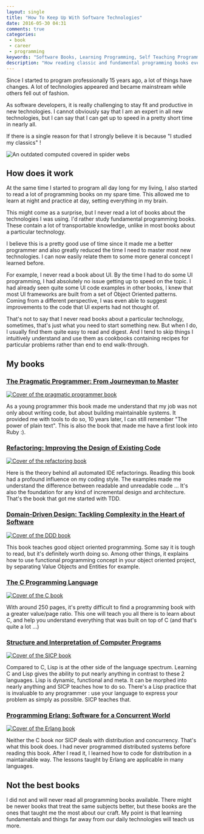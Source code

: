 ```yaml
---
layout: single
title: "How To Keep Up With Software Technologies"
date: 2016-05-30 04:31
comments: true
categories:
 - book
 - career
 - programming
keywords: "Software Books, Learning Programming, Self Teaching Programming"
description: "How reading classic and fundamental programming books eventually helps you to stay up to date with the latest technologies"
---
```

Since I started to program professionally 15 years ago, a lot of things have changes. A lot of technologies appeared and became mainstream while others fell out of fashion.

As software developers, it is really challenging to stay fit and productive in new technologies. I cannot obviously say that I am an expert in all new technologies, but I can say that I can get up to speed in a pretty short time in nearly all.

If there is a single reason for that I strongly believe it is because "I studied my classics" !

![An outdated computed covered in spider webs]({{site.url}}{{site.baseurl}}/imgs/2016-05-30-how-to-keep-up-with-software-technologies/outdated.jpg)

## How does it work

At the same time I started to program all day long for my living, I also started to read a lot of programming books on my spare time. This allowed me to learn at night and practice at day, setting everything in my brain.

This might come as a surprise, but I never read a lot of books about the technologies I was using. I'd rather study fundamental programming books. These contain a lot of transportable knowledge, unlike in most books about a particular technology.

I believe this is a pretty good use of time since it made me a better programmer and also greatly reduced the time I need to master most new technologies. I can now easily relate them to some more general concept I learned before.

For example, I never read a book about UI. By the time I had to do some UI programming, I had absolutely no issue getting up to speed on the topic. I had already seen quite some UI code examples in other books, I knew that most UI frameworks are built from a set of Object Oriented patterns. Coming from a different perspective, I was even able to suggest improvements to the code that UI experts had not thought of.

That's not to say that I never read books about a particular technology, sometimes, that's just what you need to start something new. But when I do, I usually find them quite easy to read and digest. And I tend to skip things I intuitively understand and use them as cookbooks containing recipes for particular problems rather than end to end walk-through.

## My books

### [The Pragmatic Programmer: From Journeyman to Master](http://www.amazon.com/Pragmatic-Programmer-Journeyman-Master/dp/020161622X/ref=sr_1_1?tag=pbourgau-20&amp;ie=UTF8&qid=1464666382&sr=8-1&keywords=the+pragmatic+programmer)

[![Cover of the pragmatic programmer book]({{site.url}}{{site.baseurl}}/imgs/2016-05-30-how-to-keep-up-with-software-technologies/the-pragmatic-programmer.jpg)](http://www.amazon.com/Pragmatic-Programmer-Journeyman-Master/dp/020161622X/ref=sr_1_1?tag=pbourgau-20&amp;ie=UTF8&qid=1464666382&sr=8-1&keywords=the+pragmatic+programmer)

As a young programmer this book made me understand that my job was not only about writing code, but about building maintainable systems. It provided me with tools to do so, 10 years later, I can still remember "The power of plain text". This is also the book that made me have a first look into Ruby :).

### [Refactoring: Improving the Design of Existing Code](http://www.amazon.com/Refactoring-Improving-Design-Existing-Code/dp/0201485672/ref=sr_1_1?tag=pbourgau-20&amp;ie=UTF8&qid=1464666776&sr=8-1&keywords=refactoring+improving+the+design+of+existing+code)

[![Cover of the refactoring book]({{site.url}}{{site.baseurl}}/imgs/2016-05-30-how-to-keep-up-with-software-technologies/refactoring.jpg)](http://www.amazon.com/Refactoring-Improving-Design-Existing-Code/dp/0201485672/ref=sr_1_1?tag=pbourgau-20&amp;ie=UTF8&qid=1464666776&sr=8-1&keywords=refactoring+improving+the+design+of+existing+code)

Here is the theory behind all automated IDE refactorings. Reading this book had a profound influence on my coding style. The examples made me understand the difference between readable and unreadable code ... It's also the foundation for any kind of incremental design and architecture. That's the book that got me started with TDD.

### [Domain-Driven Design: Tackling Complexity in the Heart of Software](http://www.amazon.com/Domain-Driven-Design-Tackling-Complexity-Software/dp/0321125215/ref=sr_1_1?tag=pbourgau-20&amp;ie=UTF8&qid=1464666833&sr=8-1&keywords=domain+driven+design+eric+evans)

[![Cover of the DDD book]({{site.url}}{{site.baseurl}}/imgs/2016-05-30-how-to-keep-up-with-software-technologies/ddd.jpg)](http://www.amazon.com/Domain-Driven-Design-Tackling-Complexity-Software/dp/0321125215/ref=sr_1_1?tag=pbourgau-20&amp;ie=UTF8&qid=1464666833&sr=8-1&keywords=domain+driven+design+eric+evans)

This book teaches good object oriented programming. Some say it is tough to read, but it's definitely worth doing so. Among other things, it explains how to use functional programming concept in your object oriented project, by separating Value Objects and Entities for example.

### [The C Programming Language](http://www.amazon.com/Programming-Language-Brian-W-Kernighan/dp/0131103628/ref=pd_sim_14_2?tag=pbourgau-20&amp;ie=UTF8&dpID=41qX6YdIJ7L&dpSrc=sims&preST=_AC_UL160_SR122%2C160_&refRID=035C81Y95A0A1C6K25F6)

[![Cover of the C book]({{site.url}}{{site.baseurl}}/imgs/2016-05-30-how-to-keep-up-with-software-technologies/c.jpg)](http://www.amazon.com/Programming-Language-Brian-W-Kernighan/dp/0131103628/ref=pd_sim_14_2?tag=pbourgau-20&amp;ie=UTF8&dpID=41qX6YdIJ7L&dpSrc=sims&preST=_AC_UL160_SR122%2C160_&refRID=035C81Y95A0A1C6K25F6)

With around 250 pages, it's pretty difficult to find a programming book with a greater value/page ratio. This one will teach you all there is to learn about C, and help you understand everything that was built on top of C (and that's quite a lot ...)

### [Structure and Interpretation of Computer Programs](http://www.amazon.com/Structure-Interpretation-Computer-Programs-Engineering/dp/0262510871/ref=sr_1_1?tag=pbourgau-20&amp;s=books&ie=UTF8&qid=1464666981&sr=1-1&keywords=sicp)

[![Cover of the SICP book]({{site.url}}{{site.baseurl}}/imgs/2016-05-30-how-to-keep-up-with-software-technologies/sicp.jpg)](http://www.amazon.com/Structure-Interpretation-Computer-Programs-Engineering/dp/0262510871/ref=sr_1_1?tag=pbourgau-20&amp;s=books&ie=UTF8&qid=1464666981&sr=1-1&keywords=sicp)

Compared to C, Lisp is at the other side of the language spectrum. Learning C and Lisp gives the ability to put nearly anything in contrast to these 2 languages. Lisp is dynamic, functional and meta. It can be morphed into nearly anything and SICP teaches how to do so. There's a Lisp practice that is invaluable to any programmer : use your language to express your problem as simply as possible. SICP teaches that.

### [Programming Erlang: Software for a Concurrent World](http://www.amazon.com/Programming-Erlang-Concurrent-Pragmatic-Programmers/dp/193778553X/ref=sr_1_2?tag=pbourgau-20&amp;s=books&ie=UTF8&qid=1464667113&sr=1-2&keywords=erlang+programming)

[![Cover of the Erlang book]({{site.url}}{{site.baseurl}}/imgs/2016-05-30-how-to-keep-up-with-software-technologies/erlang.jpg)](http://www.amazon.com/Programming-Erlang-Concurrent-Pragmatic-Programmers/dp/193778553X/ref=sr_1_2?tag=pbourgau-20&amp;s=books&ie=UTF8&qid=1464667113&sr=1-2&keywords=erlang+programming)

Neither the C book nor SICP deals with distribution and concurrency. That's what this book does. I had never programmed distributed systems before reading this book. After I read it, I learned how to code for distribution in a maintainable way. The lessons taught by Erlang are applicable in many languages.

## Not the best books

I did not and will never read all programming books available. There might be newer books that treat the same subjects better, but these books are the ones that taught me the most about our craft. My point is that learning fundamentals and things far away from our daily technologies will teach us more.
